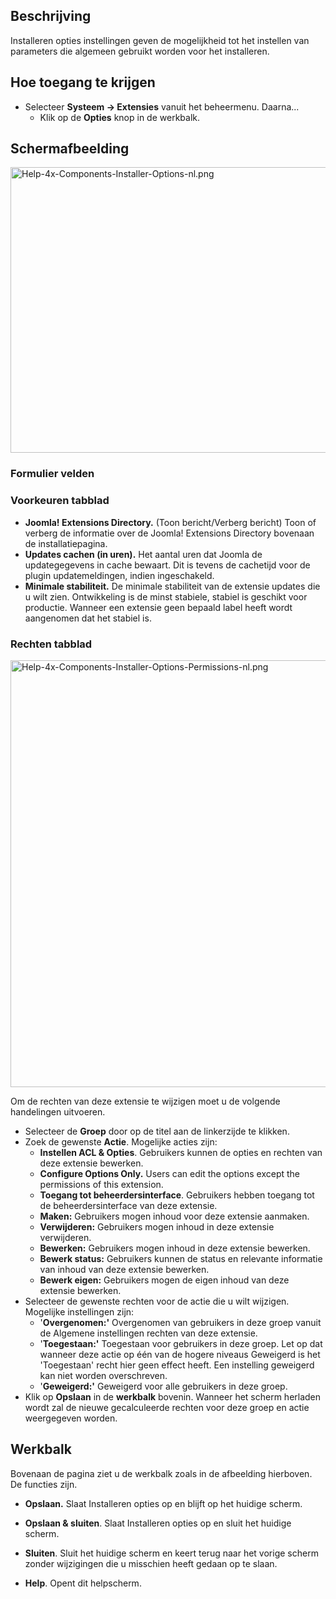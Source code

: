 <!-- Filename: Help4.x:Installer:_Options / Display title: Installeren: Opties -->

## Beschrijving

Installeren opties instellingen geven de mogelijkheid tot het instellen
van parameters die algemeen gebruikt worden voor het installeren.

## Hoe toegang te krijgen

- Selecteer **Systeem **→** Extensies** vanuit het beheermenu. Daarna...
  - Klik op de **Opties** knop in de werkbalk.

## Schermafbeelding

<img
src="https://docs.joomla.org/images/thumb/b/b7/Help-4x-Components-Installer-Options-nl.png/800px-Help-4x-Components-Installer-Options-nl.png"
decoding="async"
srcset="https://docs.joomla.org/images/thumb/b/b7/Help-4x-Components-Installer-Options-nl.png/1200px-Help-4x-Components-Installer-Options-nl.png 1.5x, https://docs.joomla.org/images/b/b7/Help-4x-Components-Installer-Options-nl.png 2x"
data-file-width="1201" data-file-height="686" width="800" height="457"
alt="Help-4x-Components-Installer-Options-nl.png" />

### Formulier velden

### Voorkeuren tabblad

- **Joomla! Extensions Directory.** (Toon bericht/Verberg bericht) Toon
  of verberg de informatie over de Joomla! Extensions Directory bovenaan
  de installatiepagina.
- **Updates cachen (in uren).** Het aantal uren dat Joomla de
  updategegevens in cache bewaart. Dit is tevens de cachetijd voor de
  plugin updatemeldingen, indien ingeschakeld.
- **Minimale stabiliteit.** De minimale stabiliteit van de extensie
  updates die u wilt zien. Ontwikkeling is de minst stabiele, stabiel is
  geschikt voor productie. Wanneer een extensie geen bepaald label heeft
  wordt aangenomen dat het stabiel is.

### Rechten tabblad

<img
src="https://docs.joomla.org/images/thumb/f/fd/Help-4x-Components-Installer-Options-Permissions-nl.png/800px-Help-4x-Components-Installer-Options-Permissions-nl.png"
decoding="async"
srcset="https://docs.joomla.org/images/f/fd/Help-4x-Components-Installer-Options-Permissions-nl.png 1.5x"
data-file-width="860" data-file-height="734" width="800" height="683"
alt="Help-4x-Components-Installer-Options-Permissions-nl.png" />

  
Om de rechten van deze extensie te wijzigen moet u de volgende
handelingen uitvoeren.

- Selecteer de **Groep** door op de titel aan de linkerzijde te klikken.
- Zoek de gewenste **Actie**. Mogelijke acties zijn:
  - **Instellen ACL & Opties**. Gebruikers kunnen de opties en rechten
    van deze extensie bewerken.
  - **Configure Options Only.** Users can edit the options except the
    permissions of this extension.
  - **Toegang tot beheerdersinterface**. Gebruikers hebben toegang tot
    de beheerdersinterface van deze extensie.
  - **Maken:** Gebruikers mogen inhoud voor deze extensie aanmaken.
  - **Verwijderen:** Gebruikers mogen inhoud in deze extensie
    verwijderen.
  - **Bewerken:** Gebruikers mogen inhoud in deze extensie bewerken.
  - **Bewerk status:** Gebruikers kunnen de status en relevante
    informatie van inhoud van deze extensie bewerken.
  - **Bewerk eigen:** Gebruikers mogen de eigen inhoud van deze extensie
    bewerken.
- Selecteer de gewenste rechten voor de actie die u wilt wijzigen.
  Mogelijke instellingen zijn:
  - '**Overgenomen:'** Overgenomen van gebruikers in deze groep vanuit
    de Algemene instellingen rechten van deze extensie.
  - '**Toegestaan:'** Toegestaan voor gebruikers in deze groep. Let op
    dat wanneer deze actie op één van de hogere niveaus Geweigerd is het
    'Toegestaan' recht hier geen effect heeft. Een instelling geweigerd
    kan niet worden overschreven.
  - '**Geweigerd:'** Geweigerd voor alle gebruikers in deze groep.
- Klik op **Opslaan** in de **werkbalk** bovenin. Wanneer het scherm
  herladen wordt zal de nieuwe gecalculeerde rechten voor deze groep en
  actie weergegeven worden.

## Werkbalk

Bovenaan de pagina ziet u de werkbalk zoals in de afbeelding hierboven.
De functies zijn.

- **Opslaan.** Slaat Installeren opties op en blijft op het huidige
  scherm.

<!-- -->

- **Opslaan & sluiten**. Slaat Installeren opties op en sluit het
  huidige scherm.

<!-- -->

- **Sluiten**. Sluit het huidige scherm en keert terug naar het vorige
  scherm zonder wijzigingen die u misschien heeft gedaan op te slaan.

<!-- -->

- **Help**. Opent dit helpscherm.
